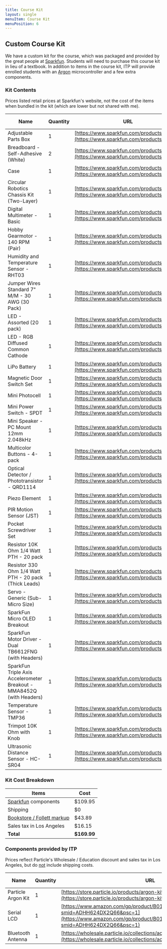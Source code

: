 ```yaml
---
title: Course Kit
layout: single
menuItem: Course Kit
menuPosition: 6
---
```


<!-- NB: When updating the part URLs from a spreadsheet, markdown won't interpret the URLs as links. To fix this, copy the table source code into a text editor and do regex find / replace.
source: (https:\/\/[a-zA-Z0-9.\/=_\-\?\&]*)
replace: [($1]\(($1)\)      -->



## Custom Course Kit

We have a custom kit for the course, which was packaged and provided by the great people at [Sparkfun](https://www.sparkfun.com/). Students will need to purchase this course kit in lieu of a textbook. In addition to items in the course kit, ITP will provide enrolled students with an [Argon](https://store.particle.io/products/argon) microcontroller and a few extra components.

### Kit Contents

Prices listed retail prices at Sparkfun's website, not the cost of the items when bundled in the kit (which are lower but not shared with me).

| Name                                                         | Quantity | URL                                     | Price   (USD)           | Subtotal             |
| ------------------------------------------------------------ | -------- | --------------------------------------- | ----------------------- | -------------------- |
| Adjustable  Parts Box                                        | 1        | [https://www.sparkfun.com/products/13867](https://www.sparkfun.com/products/13867) | $                  3.95 | $              3.95  |
| Breadboard - Self-Adhesive   (White)                         | 2        | [https://www.sparkfun.com/products/12002](https://www.sparkfun.com/products/12002) | $                  4.95 | $              9.90  |
| Case                                                         | 1        | [https://www.sparkfun.com/products/14474](https://www.sparkfun.com/products/14474) | $                  9.95 | $              9.95  |
| Circular Robotics Chassis Kit   (Two-Layer)                  | 1        | [https://www.sparkfun.com/products/14332](https://www.sparkfun.com/products/14332) | $               14.95   | $            14.95   |
| Digital   Multimeter - Basic                                 | 1        | [https://www.sparkfun.com/products/12966](https://www.sparkfun.com/products/12966) | $               14.95   | $              14.95 |
| Hobby Gearmotor - 140 RPM   (Pair)                           | 1        | [https://www.sparkfun.com/products/13302](https://www.sparkfun.com/products/13302) | $                  4.95 | $              4.95  |
| Humidity   and Temperature Sensor - RHT03                    | 1        | [https://www.sparkfun.com/products/10167](https://www.sparkfun.com/products/10167) | $                  9.95 | $              9.95  |
| Jumper Wires Standard 7"   M/M - 30 AWG (30 Pack)            | 1        | [https://www.sparkfun.com/products/11026](https://www.sparkfun.com/products/11026) | $                  2.25 | $              2.25  |
| LED -   Assorted (20 pack)                                   | 1        | [https://www.sparkfun.com/products/12062](https://www.sparkfun.com/products/12062) | $                  3.30 | $              3.30  |
| LED - RGB Diffused Common   Cathode                          | 1        | [https://www.sparkfun.com/products/9264](https://www.sparkfun.com/products/9264)  | $                  2.05 | $              2.05  |
| LiPo   Battery                                               | 1        | [https://www.sparkfun.com/products/13855](https://www.sparkfun.com/products/13855) | $               12.95   | $              12.95 |
| Magnetic Door Switch Set                                     | 1        | [https://www.sparkfun.com/products/13247](https://www.sparkfun.com/products/13247) | $                  3.50 | $              3.50  |
| Mini   Photocell                                             | 1        | [https://www.sparkfun.com/products/9088](https://www.sparkfun.com/products/9088)  | $                  1.50 | $              1.50  |
| Mini Power Switch - SPDT                                     | 1        | [https://www.sparkfun.com/products/102](https://www.sparkfun.com/products/102)   | $                  1.50 | $              1.50  |
| Mini   Speaker - PC Mount 12mm 2.048kHz                      | 1        | [https://www.sparkfun.com/products/7950](https://www.sparkfun.com/products/7950)  | $                  1.95 | $              1.95  |
| Multicolor Buttons - 4-pack                                  | 1        | [https://www.sparkfun.com/products/14460](https://www.sparkfun.com/products/14460) | $                  1.60 | $              1.60  |
| Optical   Detector / Phototransistor - QRD1114               | 1        | [https://www.sparkfun.com/products/246](https://www.sparkfun.com/products/246)   | $                  0.95 | $              0.95  |
| Piezo Element                                                | 1        | [https://www.sparkfun.com/products/10293](https://www.sparkfun.com/products/10293) | $                  1.50 | $              1.50  |
| PIR   Motion Sensor (JST)                                    | 1        | [https://www.sparkfun.com/products/13285](https://www.sparkfun.com/products/13285) | $                  9.95 | $              9.95  |
| Pocket Screwdriver Set                                       | 1        | [https://www.sparkfun.com/products/12891](https://www.sparkfun.com/products/12891) | $                  3.95 | $              3.95  |
| Resistor   10K Ohm 1/4 Watt PTH - 20 pack                    | 1        | [https://www.sparkfun.com/products/14491](https://www.sparkfun.com/products/14491) | $                  1.20 | $              1.20  |
| Resistor 330 Ohm 1/4 Watt PTH   - 20 pack (Thick Leads)      | 1        | [https://www.sparkfun.com/products/14490](https://www.sparkfun.com/products/14490) | $                  0.95 | $              0.95  |
| Servo -   Generic (Sub-Micro Size)                           | 1        | [https://www.sparkfun.com/products/9065](https://www.sparkfun.com/products/9065)  | $                  8.95 | $              8.95  |
| SparkFun Micro OLED Breakout                                 | 1        | [https://www.sparkfun.com/products/13003](https://www.sparkfun.com/products/13003) | $               15.95   | $            15.95   |
| SparkFun   Motor Driver - Dual TB6612FNG (with Headers)      | 1        | [https://www.sparkfun.com/products/14450](https://www.sparkfun.com/products/14450) | $                  5.45 | $              5.45  |
| SparkFun Triple Axis   Accelerometer Breakout - MMA8452Q (with Headers) | 1        | [https://www.sparkfun.com/products/13926](https://www.sparkfun.com/products/13926) | $               10.95   | $            10.95   |
| Temperature   Sensor - TMP36                                 | 1        | [https://www.sparkfun.com/products/10988](https://www.sparkfun.com/products/10988) | $                  1.50 | $              1.50  |
| Trimpot 10K Ohm with Knob                                    | 1        | [https://www.sparkfun.com/products/9806](https://www.sparkfun.com/products/9806)  | $                  0.95 | $              0.95  |
| Ultrasonic   Distance Sensor - HC-SR04                       | 1        | [https://www.sparkfun.com/products/13959](https://www.sparkfun.com/products/13959) | $                  3.95 | $              3.95  |



### Kit Cost Breakdown

| Items                      | Cost        |
| -------------------------- | ----------- |
| [Sparkfun](https://www.sparkfun.com/) components        | $109.95     |
| Shipping                   | $0          |
| [Bookstore / Follett markup](https://www.uscbookstore.com/) | $43.89      |
| Sales tax in Los Angeles   | $16.15      |
| **Total**                  | **$169.99** |



### Components provided by ITP

Prices reflect Particle's Wholesale / Education discount and sales tax in Los Angeles, but do <u>not</u> include shipping costs.


| Name                 | Quantity | URL                                                          | Price   (USD) | Subtotal |
| -------------------- | -------- | ------------------------------------------------------------ | ------------- | -------- |
| Particle   Argon Kit | 1        | [https://store.particle.io/products/argon-kit](https://store.particle.io/products/argon-kit)                 | $30.66        | $30.66   |
| Serial   LCD         | 1        | [https://www.amazon.com/gp/product/B019K5X53O/ref=ox_sc_act_title_1?smid=ADHH624DX2Q66&psc=1](https://www.amazon.com/gp/product/B019K5X53O/ref=ox_sc_act_title_1?smid=ADHH624DX2Q66&psc=1) | $9.81         | $9.81    |
| Bluetooth   Antenna  | 1        | [https://wholesale.particle.io/collections/accessories](https://wholesale.particle.io/collections/accessories)        | $6.46         | $6.46    |
